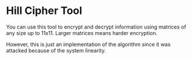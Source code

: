 # Hill Cipher Tool
You can use this tool to encrypt and decrypt information using matrices of any size up to 11x11. Larger matrices means harder encryption.

However, this is just an implementation of the algorithm since it was attacked because of the system linearity.
